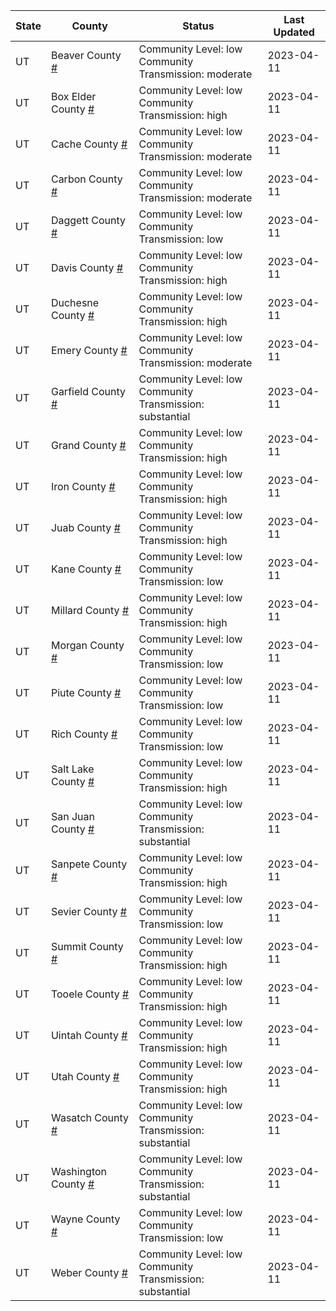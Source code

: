 State | County | Status | Last Updated
--- | --- | --- | --- 
UT | Beaver County <a href="#beaver_county">#</a> | <a name="beaver_county"></a>Community Level: low<br/>Community Transmission: moderate | 2023-04-11
UT | Box Elder County <a href="#box_elder_county">#</a> | <a name="box_elder_county"></a>Community Level: low<br/>Community Transmission: high | 2023-04-11
UT | Cache County <a href="#cache_county">#</a> | <a name="cache_county"></a>Community Level: low<br/>Community Transmission: moderate | 2023-04-11
UT | Carbon County <a href="#carbon_county">#</a> | <a name="carbon_county"></a>Community Level: low<br/>Community Transmission: moderate | 2023-04-11
UT | Daggett County <a href="#daggett_county">#</a> | <a name="daggett_county"></a>Community Level: low<br/>Community Transmission: low | 2023-04-11
UT | Davis County <a href="#davis_county">#</a> | <a name="davis_county"></a>Community Level: low<br/>Community Transmission: high | 2023-04-11
UT | Duchesne County <a href="#duchesne_county">#</a> | <a name="duchesne_county"></a>Community Level: low<br/>Community Transmission: high | 2023-04-11
UT | Emery County <a href="#emery_county">#</a> | <a name="emery_county"></a>Community Level: low<br/>Community Transmission: moderate | 2023-04-11
UT | Garfield County <a href="#garfield_county">#</a> | <a name="garfield_county"></a>Community Level: low<br/>Community Transmission: substantial | 2023-04-11
UT | Grand County <a href="#grand_county">#</a> | <a name="grand_county"></a>Community Level: low<br/>Community Transmission: high | 2023-04-11
UT | Iron County <a href="#iron_county">#</a> | <a name="iron_county"></a>Community Level: low<br/>Community Transmission: high | 2023-04-11
UT | Juab County <a href="#juab_county">#</a> | <a name="juab_county"></a>Community Level: low<br/>Community Transmission: high | 2023-04-11
UT | Kane County <a href="#kane_county">#</a> | <a name="kane_county"></a>Community Level: low<br/>Community Transmission: low | 2023-04-11
UT | Millard County <a href="#millard_county">#</a> | <a name="millard_county"></a>Community Level: low<br/>Community Transmission: high | 2023-04-11
UT | Morgan County <a href="#morgan_county">#</a> | <a name="morgan_county"></a>Community Level: low<br/>Community Transmission: low | 2023-04-11
UT | Piute County <a href="#piute_county">#</a> | <a name="piute_county"></a>Community Level: low<br/>Community Transmission: low | 2023-04-11
UT | Rich County <a href="#rich_county">#</a> | <a name="rich_county"></a>Community Level: low<br/>Community Transmission: low | 2023-04-11
UT | Salt Lake County <a href="#salt_lake_county">#</a> | <a name="salt_lake_county"></a>Community Level: low<br/>Community Transmission: high | 2023-04-11
UT | San Juan County <a href="#san_juan_county">#</a> | <a name="san_juan_county"></a>Community Level: low<br/>Community Transmission: substantial | 2023-04-11
UT | Sanpete County <a href="#sanpete_county">#</a> | <a name="sanpete_county"></a>Community Level: low<br/>Community Transmission: high | 2023-04-11
UT | Sevier County <a href="#sevier_county">#</a> | <a name="sevier_county"></a>Community Level: low<br/>Community Transmission: low | 2023-04-11
UT | Summit County <a href="#summit_county">#</a> | <a name="summit_county"></a>Community Level: low<br/>Community Transmission: high | 2023-04-11
UT | Tooele County <a href="#tooele_county">#</a> | <a name="tooele_county"></a>Community Level: low<br/>Community Transmission: high | 2023-04-11
UT | Uintah County <a href="#uintah_county">#</a> | <a name="uintah_county"></a>Community Level: low<br/>Community Transmission: high | 2023-04-11
UT | Utah County <a href="#utah_county">#</a> | <a name="utah_county"></a>Community Level: low<br/>Community Transmission: high | 2023-04-11
UT | Wasatch County <a href="#wasatch_county">#</a> | <a name="wasatch_county"></a>Community Level: low<br/>Community Transmission: substantial | 2023-04-11
UT | Washington County <a href="#washington_county">#</a> | <a name="washington_county"></a>Community Level: low<br/>Community Transmission: substantial | 2023-04-11
UT | Wayne County <a href="#wayne_county">#</a> | <a name="wayne_county"></a>Community Level: low<br/>Community Transmission: low | 2023-04-11
UT | Weber County <a href="#weber_county">#</a> | <a name="weber_county"></a>Community Level: low<br/>Community Transmission: substantial | 2023-04-11
